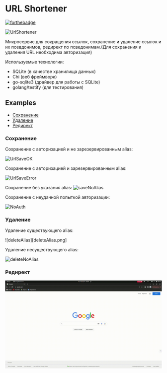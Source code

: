 # URL Shortener 

[![forthebadge](https://forthebadge.com/images/badges/made-with-go.svg)](https://forthebadge.com)

![UrlShortener][UrlShortener]

Микросервис для сокращения ссылок, сохранение и удаление ссылок и их псевдонимов, редирект по псведонимам.(Для сохранения и удаления URL необходима авторизация)

Используемые технологии:
- SQLite (в качестве хранилища данных)
- Chi (веб фреймворк)
- go-sqlite3 (драйвер для работы с SQLite)
- golang/testify (для тестирования)

## Examples
- [Сохранение](#save)
- [Удаление](#delete)
- [Редирект](#redirect)

### Сохранение <a name="save"></a>

Сохранение с авторизацией и не зарезервированным alias:

![UrlSaveOK][UrlSaveOK]


Сохранение с авторизацией и зарезервированным alias:

![UrlSaveError][UrlSaveError]

Сохранение без указания alias:
![saveNoAlias][saveNoAlias]

Сохранение с неудачной попыткой авторизации:

![NoAuth][NoAuth]


### Удаление <a name="save"></a>

Удаление существующего alias:

![deleteAlias][deleteAlias.png]

Удаление несуществующего alias:

![deleteNoAlias][deleteNoAlias]

### Редирект <a name="save"></a>

![redirect](/Media/redirect.gif)


[UrlShortener]: https://github.com/DanilaNik/URL_shortener/tree/main/Media/URL-Short.jpg
[UrlSaveOK]: https://github.com/DanilaNik/URL_shortener/tree/main/Media/saveOK.png
[UrlSaveError]: https://github.com/DanilaNik/URL_shortener/tree/main/Media/saveError.png
[NoAuth]: https://github.com/DanilaNik/URL_shortener/tree/main/Media/NoAuth.png
[saveNoAlias]: https://github.com/DanilaNik/URL_shortener/tree/main/Media/saveNoAlias.png
[deleteAlias]: https://github.com/DanilaNik/URL_shortener/tree/main/Media/deleteAlias.png
[deleteNoAlias]: https://github.com/DanilaNik/URL_shortener/tree/main/Media/deleteNoAlias.png
